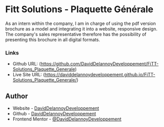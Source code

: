 # Fitt Solutions - Plaquette Générale

As an intern within the company, I am in charge of using the pdf version brochure as a model and integrating it into a website, responsive design. The company's sales representative therefore has the possibility of presenting this brochure in all digital formats.

### Links

- Github URL: (https://github.com/DavidDelannoyDeveloppement/FiTT-Solutions_Plaquette_Generale)
- Live Site URL: (https://daviddelannoydeveloppement.github.io/FiTT-Solutions_Plaquette_Generale/)

## Author

- Website - [DavidDelannoyDeveloppement](https://daviddelannoydeveloppement.github.io/DDD/index.html)
- Github - [DavidDelannoyDeveloppement](https://github.com/DavidDelannoyDeveloppement)
- Frontend Mentor - [@DavidDelannoyDeveloppement](https://www.frontendmentor.io/profile/DavidDelannoyDeveloppement)

